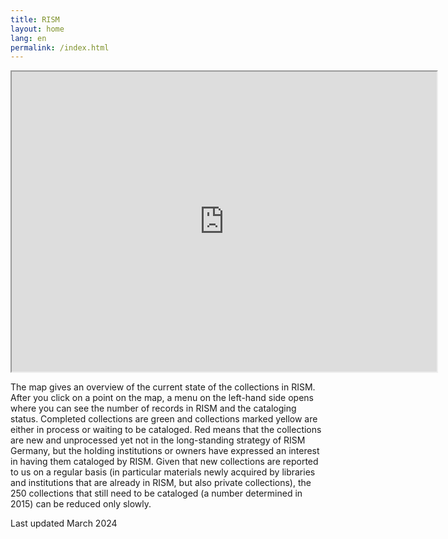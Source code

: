 ```yaml
---
title: RISM
layout: home
lang: en
permalink: /index.html
---
```



<iframe src="https://www.google.com/maps/d/embed?mid=13ubpiW-IJ5y8mxTRJ0RvBpnmuFo" width="680" height="480"></iframe>

<br>
<p>The map gives an overview of the current state of the collections in RISM. After you click on a point on the map, a menu on the left-hand side opens where you can see the number of records in RISM and the cataloging status. Completed collections are green and collections marked yellow are either in process or waiting to be cataloged. Red means that the collections are new and unprocessed yet not in the long-standing strategy of RISM Germany, but the holding institutions or owners have expressed an interest in having them cataloged by RISM. Given that new collections are reported to us on a regular basis (in particular materials newly acquired by libraries and institutions that are already in RISM, but also private collections), the 250 collections that still need to be cataloged (a number determined in 2015) can be reduced only slowly.
  
Last updated March 2024</p>
